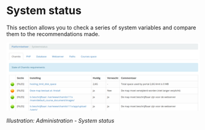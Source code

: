 # System status

This section allows you to check a series of system variables and compare them to the recommendations made.

![](../../.gitbook/assets/images49%20%283%29.png)

_Illustration: Administration - System status_
